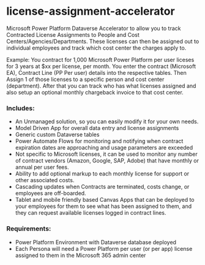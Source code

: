 # license-assignment-accelerator
Microsoft Power Platform Dataverse Accelerator to allow you to track Contracted License Assignments to People and Cost Centers/Agencies/Departments. These licenses can then be assigned out to individual employees and track which cost center the charges apply to.

Example: You contract for 1,000 Microsoft Power Platform per user liceses for 3 years at $xx per license, per month. You enter the contract (Microsoft EA), Contract Line (PP Per user) details into the respective tables. Then Assign 1 of those licenses to a specific person and cost center (department). After that you can track who has what licenses assigned and also setup an optional monthly chargeback invoice to that cost center.


### Includes:

* An Unmanaged solution, so you can easily modify it for your own needs.
* Model Driven App for overall data entry and license assignments
* Generic custom Dataverse tables
* Power Automate Flows for monitoring and notifying when contract expiration dates are approaching and usage parameters are exceeded
* Not specific to Microsoft licenses, it can be used to monitor any number of contract vendors (Amazon, Google, SAP, Adobe) that have monthly or annual per user fees.
* Ability to add optional markup to each monthly license for support or other associated costs.
* Cascading updates when Contracts are terminated, costs change, or employees are off-boarded.
* Tablet and mobile friendly based Canvas Apps that can be deployed to your employees for them to see what has been assigned to them, and they can request available licenses logged in contract lines.

### Requirements:
* Power Platform Environment with Dataverse database deployed
* Each Persona will need a Power Platform per user (or per app) license assigned to them in the Microsoft 365 admin center

